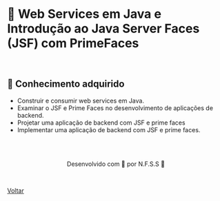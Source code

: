 <h1>🔌 Web Services em Java e Introdução ao Java Server Faces (JSF) com PrimeFaces</h1>

<br>

<h2> 🧠 Conhecimento adquirido </h2>

- Construir e consumir web services em Java.
- Examinar o JSF e Prime Faces no desenvolvimento de aplicações de backend.
- Projetar uma aplicação de backend com JSF e prime faces
- Implementar uma aplicação de backend com JSF e prime faces.

<br><br>

<p align="center"> Desenvolvido com 💜 por N.F.S.S 👋 <p>

<br>

<a href="./README.md">Voltar</a>